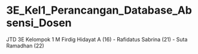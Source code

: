# 3E_Kel1_Perancangan_Database_Absensi_Dosen
JTD 3E Kelompok 1 
M Firdig Hidayat A (16) - Rafidatus Sabrina (21) - Suta Ramadhan (22)
